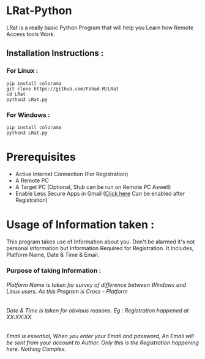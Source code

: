 # LRat-Python

LRat is a really basic Python Program that will help you Learn how Remote Access tools Work.

## Installation Instructions : 
### For Linux : 
```
pip install colorama
git clone https://github.com/Fahad-M/LRat
cd LRat
python3 LRat.py
```
### For Windows : 
```
pip install colorama
python3 LRat.py
```

# Prerequisites
- Active Internet Connection (For Registration)
- A Remote PC
- A Target PC (Optional, Stub can be run on Remote PC Aswell)
- Enable Less Secure Apps in Gmail ([Click here](https://myaccount.google.com/lesssecureapps) Can be enabled after Registration)

# Usage of Information taken : 
This program takes use of Information about you.
Don't be alarmed it's not personal information but Information Required for Registration.
It Includes, Platform Name, Date & Time & Email.

### Purpose of taking Information : 
###### Platform Name is taken for survey of difference between Windows and Linux users. As this Program is Cross - Platform
###### Date & Time is taken for obvious reasons. Eg : Registration happened at XX:XX:XX
###### Email is essential, When you enter your Email and password, An Email will be sent from your account to Author. Only this is the Registration happening here. Nothing Complex.

